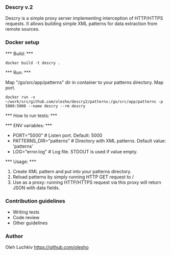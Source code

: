 ### Descry v.2 ###

Descry is a simple proxy server implementing interception of HTTP/HTTPS requests. It allows building simple XML patterns for data extraction from remote sources.

### Docker setup ###

*** Build: ***

```
docker build -t descry .
```

*** Run: ***

Map "/go/src/app/patterns" dir in container to your patterns directory.
Map port.
```
docker run -v ~/work/src/github.com/olesho/descry2/patterns:/go/src/app/patterns -p 5000:5000 --name descry --rm descry
```

*** How to run tests: ***

*** ENV variables: ***

* PORT="5000" # Listen port. Default: 5000
* PATTERNS_DIR="patterns" # Directory with XML patterns. Default value: 'patterns'
* LOG="error.log" # Log file. STDOUT is used if value empty.

*** Usage: ***

1. Create XML pattern and put into your patterns directory.
2. Reload patterns by simply running HTTP GET request to /
3. Use as a proxy: running HTTP/HTTPS request via this proxy will return JSON with data fields.

### Contribution guidelines ###

* Writing tests
* Code review
* Other guidelines

### Author ###
Oleh Luchkiv
https://github.com/olesho